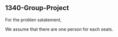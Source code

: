 ## 1340-Group-Project

For the problen satatement, 

We assume that there are one person for each seats.
